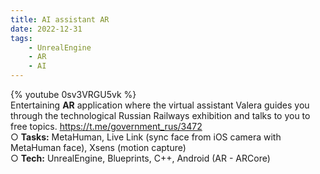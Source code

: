 ```yaml
---
title: AI assistant AR
date: 2022-12-31
tags:
	- UnrealEngine
	- AR
	- AI
---
```


{% youtube 0sv3VRGU5vk %}
<br>
Entertaining <b>AR</b> application where the virtual assistant Valera guides you through the technological Russian Railways exhibition and talks to you to free topics. https://t.me/government_rus/3472
<br>
○ <b>Tasks:</b> MetaHuman, Live Link (sync face from iOS camera with MetaHuman face), Xsens (motion capture)
<br>
○ <b>Tech:</b> UnrealEngine, Blueprints, C++, Android (AR - ARCore)